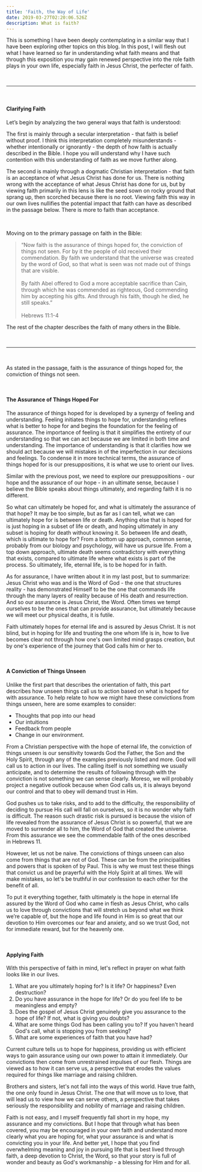 ```yaml
---
title: 'Faith, the Way of Life'
date: 2019-03-27T02:20:06.526Z
description: What is faith?
---
```

This is something I have been deeply contemplating in a similar way that I have been exploring other topics on this blog. In this post, I will flesh out what I have learned so far in understanding what faith means and that through this exposition you may gain renewed perspective into the role faith plays in your own life, especially faith in Jesus Christ, the perfecter of faith.

<br>

---

<br>

#### Clarifying Faith

Let’s begin by analyzing the two general ways that faith is understood:

The first is mainly through a secular interpretation - that faith is belief without proof. I think this interpretation completely misunderstands - whether intentionally or ignorantly - the depth of how faith is actually described in the Bible. I hope you will understand why I have such contention with this understanding of faith as we move further along.

The second is mainly through a dogmatic Christian interpretation - that faith is an acceptance of what Jesus Christ has done for us. There is nothing wrong with the acceptance of what Jesus Christ has done for us, but by viewing faith primarily in this lens is like the seed sown on rocky ground that sprang up, then scorched because there is no root. Viewing faith this way in our own lives nullifies the potential impact that faith can have as described in the passage below. There is more to faith than acceptance.

<br>

Moving on to the primary passage on faith in the Bible:



> “Now faith is the assurance of things hoped for, the conviction of things not seen. For by it the people of old received their commendation. By faith we understand that the universe was created by the word of God, so that what is seen was not made out of things that are visible.
> <br>
> <br>
>By faith Abel offered to God a more acceptable sacrifice than Cain, through which he was commended as righteous, God commending him by accepting his gifts. And through his faith, though he died, he still speaks.”
> <br>
> <br>
> Hebrews 11:1-4

The rest of the chapter describes the faith of many others in the Bible.

<br>

---

<br> 

As stated in the passage, faith is the assurance of things hoped for, the conviction of things not seen.

<br>

#### The Assurance of Things Hoped For
The assurance of things hoped for is developed by a synergy of feeling and understanding. Feeling initiates things to hope for, understanding refines what is better to hope for and begins the foundation for the feeling of assurance. The importance of feeling is that it simplifies the entirety of our understanding so that we can act because we are limited in both time and understanding. The importance of understanding is that it clarifies how we should act because we will mistakes in of the imperfection in our decisions and feelings. To condense it in more technical terms, the assurance of things hoped for is our presuppositions, it is what we use to orient our lives.

Similar with the previous post, we need to explore our presuppositions - our hope and the assurance of our hope - in an ultimate sense, because I believe the Bible speaks about things ultimately, and regarding faith it is no different.

So what can ultimately be hoped for, and what is ultimately the assurance of that hope? It may be too simple, but as far as I can tell, what we can ultimately hope for is between life or death. Anything else that is hoped for is just hoping in a subset of life or death, and hoping ultimately in any subset is hoping for death without knowing it. So between life and death, which is ultimate to hope for? From a bottom up approach, common sense, probably from our biology and psychology, will have us pursue life. From a top down approach, ultimate death seems contradictory with everything that exists, compared to ultimate life where what exists is part of the process. So ultimately, life, eternal life, is to be hoped for in faith.

As for assurance, I have written about it in my last post, but to summarize: Jesus Christ who was and is the Word of God - the one that structures reality - has demonstrated Himself to be the one that commands life through the many layers of reality because of His death and resurrection. And so our assurance is Jesus Christ, the Word. Often times we tempt ourselves to be the ones that can provide assurance, but ultimately because we will meet our physical deaths, it is futile.

Faith ultimately hopes for eternal life and is assured by Jesus Christ. It is not blind, but in hoping for life and trusting the one whom life is in, how to live becomes clear not through how one's own limited mind grasps creation, but by one's experience of the journey that God calls him or her to.

<br>

#### A Conviction of Things Unseen



Unlike the first part that describes the orientation of faith, this part describes how unseen things call us to action based on what is hoped for with assurance. To help relate to how we might have these convictions from things unseen, here are some examples to consider: 
- Thoughts that pop into our head
- Our intuitions
- Feedback from people
- Change in our environment.

From a Christian perspective with the hope of eternal life, the conviction of things unseen is our sensitivity towards God the Father, the Son and the Holy Spirit, through any of the examples previously listed and more. God will call us to action in our lives. The calling itself is not something we usually anticipate, and to determine the results of following through with the conviction is not something we can sense clearly. Moreso, we will probably project a negative outlook because when God calls us, it is always beyond our control and that to obey will demand trust in Him. 

God pushes us to take risks, and to add to the difficulty, the responsibility of deciding to pursue His call will fall on ourselves, so it is no wonder why faith is difficult. The reason such drastic risk is pursued is because the vision of life revealed from the assurance of Jesus Christ is so powerful, that we are moved to surrender all to him, the Word of God that created the universe. From this assurance we see the commendable faith of the ones described in Hebrews 11.

However, let us not be naive. The convictions of things unseen can also come from things that are not of God. These can be from the principalities and powers that is spoken of by Paul. This is why we must test these things that convict us and be prayerful with the Holy Spirit at all times. We will make mistakes, so let's be truthful in our confession to each other for the benefit of all.

To put it everything together, faith ultimately is the hope in eternal life assured by the Word of God who came in flesh as Jesus Christ, who calls us to love through convictions that will stretch us beyond what we think we’re capable of, but the hope and life found in Him is so great that our devotion to Him overcomes our fear and anxiety, and so we trust God, not for immediate reward, but for the heavenly one.

<br>

#### Applying Faith
With this perspective of faith in mind, let's reflect in prayer on what faith looks like in our lives.



1. What are you ultimately hoping for? Is it life? Or happiness? Even destruction?
2. Do you have assurance in the hope for life? Or do you feel life to be meaningless and empty?
3. Does the gospel of Jesus Christ genuinely give you assurance to the hope of life? If not, what is giving you doubts?
4. What are some things God has been calling you to? If you haven't heard God's call, what is stopping you from seeking?
5. What are some experiences of faith that you have had?

Current culture tells us to hope for happiness, providing us with efficient ways to gain assurance using our own power to attain it immediately. Our convictions then come from unrestrained impulses of our flesh. Things are viewed as to how it can serve us, a perspective that erodes the values required for things like marriage and raising children.

Brothers and sisters, let's not fall into the ways of this world. Have true faith, the one only found in Jesus Christ. The one that will move us to love, that will lead us to view how we can serve others, a perspective that takes seriously the responsibility and nobility of marriage and raising children.

Faith is not easy, and I myself frequently fall short in my hope, my assurance and my convictions. But I hope that through what has been covered, you may be encouraged in your own faith and understand more clearly what you are hoping for, what your assurance is and what is convicting you in your life. And better yet, I hope that you find overwhelming meaning and joy in pursuing life that is best lived through faith, a deep devotion to Christ, the Word, so that your story is full of wonder and beauty as God's workmanship - a blessing for Him and for all.
